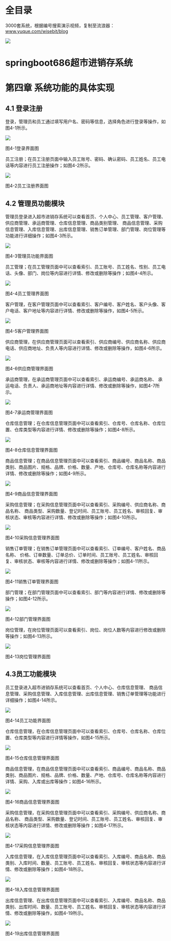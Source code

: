 # 全目录

3000套系统，根据编号搜索演示视频，复制至流浪器：www.yuque.com/wisebit/blog


![](https://bitwise.oss-cn-heyuan.aliyuncs.com/2024/11/06/qq_wechat.png)
# springboot686超市进销存系统

# 第四章  系统功能的具体实现
## 4.1 登录注册
登录，管理员和员工通过填写用户名、密码等信息，选择角色进行登录等操作，如图4-1所示。

![](/md/blog.012.png)

图4-1登录界面图

员工注册；在员工注册页面中输入员工账号、密码、确认密码、员工姓名、员工电话等内容进行员工注册操作；如图4-2所示。

![](/md/blog.013.png)

图4-2员工注册界面图
## 4.2 管理员功能模块
管理员登录进入超市进销存系统可以查看首页、个人中心、员工管理、客户管理、供应商管理、承运商管理、仓库信息管理、商品类别管理、 商品信息管理、采购信息管理、入库信息管理、出库信息管理、销售订单管理、部门管理、岗位管理等功能进行详细操作；如图4-3所示。

![](/md/blog.014.png)

图4-3管理员功能界面图

员工管理；在员工管理页面中可以查看索引、员工账号、员工姓名、性别、员工电话、头像、部门、岗位等内容进行详情、修改或删除等操作；如图4-4所示。

![](/md/blog.015.png)

图4-4员工管理界面图

客户管理，在客户管理页面中可以查看索引、客户编号、客户姓名、客户头像、客户电话、客户地址等内容进行详情、修改或删除等操作，如图4-5所示。

![](/md/blog.016.png)

图4-5客户管理界面图

供应商管理，在供应商管理页面可以查看索引、供应商编号、供应商名称、供应商电话、供应商地址、负责人等内容进行详情、修改或删除等操作，如图4-6所示。

![](/md/blog.017.png)

图4-6供应商管理界面图

承运商管理，在承运商管理页面中可以查看索引、承运商编号、承运商名称、 承运电话、负责人、承运商地址等内容进行详情、修改或删除等操作，如图4-7所示。

![](/md/blog.018.png)

图4-7承运商管理界面图

仓库信息管理；在仓库信息管理页面中可以查看索引、仓库号、仓库名称、仓库位置、仓库类型等内容进行详情、修改或删除等操作；如图4-8所示。

![](/md/blog.019.png)

图4-8仓库信息管理界面图

商品信息管理；在商品信息管理页面中可以查看索引、商品编号、商品名称、商品类别、商品图片、规格、品牌、价格、数量、产地、仓库号、仓库名称等内容进行详情、修改或删除等操作；如图4-9所示。

![](/md/blog.020.png)

图4-9商品信息管理界面图

采购信息管理；在采购信息管理页面中可以查看索引、采购编号、供应商名称、商品名称、 商品类型、采购数量、登记时间、员工账号、员工姓名、审核回复、审核状态、审核等内容进行详情、修改或删除等操作；如图4-10所示。

![](/md/blog.021.png)

图4-10采购信息管理界面图

销售订单管理；在销售订单管理页面中可以查看索引、订单编号、客户姓名、商品名称、 价格、订单数量、订单总价、订单时间、员工账号、员工姓名、审核回复、审核状态、审核等内容进行详情、修改或删除等操作；如图4-11所示。

![](/md/blog.022.png)

图4-11销售订单管理界面图

部门管理；在部门管理页面中可以查看索引、部门等内容进行详情、修改或删除等操作；如图4-12所示。

![](/md/blog.023.png)

图4-12部门管理界面图

岗位管理，在岗位管理页面可以查看索引、岗位、岗位人数等内容进行修改或删除等操作；如图4-13所示。

![](/md/blog.024.png)

图4-13岗位管理界面图

## 4.3员工功能模块
员工登录进入超市进销存系统可以查看首页、个人中心、仓库信息管理、 商品信息管理、采购信息管理、入库信息管理、出库信息管理、销售订单管理等功能进行详细操作；如图4-14所示。

![](/md/blog.025.png)

图4-14员工功能界面图

仓库信息管理，在仓库信息管理页面中可以查看索引、仓库号、仓库名称、仓库位置、仓库类型等内容进行详情等操作，如图4-15所示。

![](/md/blog.026.png)

图4-15仓库信息管理界面图

商品信息管理，在商品信息管理页面中可以查看索引、商品编号、商品名称、商品类别、商品图片、规格、品牌、价格、数量、产地、仓库号、仓库名称等内容进行详情、采购、入库或出库等操作；如图4-16所示。

![](/md/blog.027.png)

图4-16商品信息管理界面图

采购信息管理，在采购信息管理页面中可以查看索引、采购编号、供应商名称、商品名称、 商品类型、采购数量、登记时间、员工账号、员工姓名、审核回复、审核状态等内容进行详情、修改或删除等操作；如图4-17所示。

![](/md/blog.028.png)

图4-17采购信息管理界面图

入库信息管理，在入库信息管理页面中可以查看索引、入库编号、商品名称、商品类别、入库时间、数量、员工账号、员工姓名、审核回复、审核状态等内容进行详情、修改或删除等操作；如图4-18所示。

![](/md/blog.029.png)

图4-18入库信息管理界面图

出库信息管理、在出库信息管理页面中可以查看索引、入库编号、商品名称、商品类别、出库时间、数量、员工账号、员工姓名、审核回复、审核状态等内容进行详情、修改或删除等操作，如图4-19所示。

![](/md/blog.030.png)

图4-19出库信息管理界面图

























